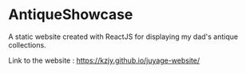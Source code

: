 # AntiqueShowcase

A static website created with ReactJS for displaying my dad's antique collections. 

Link to the website : https://kzjy.github.io/juyage-website/
